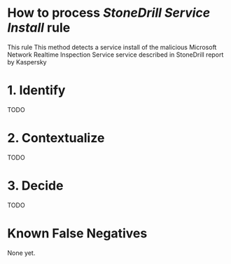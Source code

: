 # How to process *StoneDrill Service Install* rule
This rule This method detects a service install of the malicious Microsoft Network Realtime Inspection Service service described in StoneDrill report by Kaspersky

# 1. Identify
TODO

# 2. Contextualize
TODO

# 3. Decide
TODO

# Known False Negatives
None yet.
